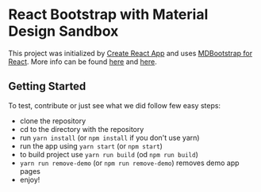 # React Bootstrap with Material Design Sandbox

This project was initialized by [Create React App](https://github.com/facebookincubator/create-react-app) and uses [MDBootstrap for React](https://mdbootstrap.com/react/). More info can be found [here](https://github.com/facebookincubator/create-react-app/blob/master/packages/react-scripts/template/README.md "Facebook Incubator") and [here](https://github.com/mdbootstrap/React-Bootstrap-with-Material-Design "MDBootstrap 4 React").


## Getting Started
To test, contribute or just see what we did follow few easy steps:
- clone the repository
- cd to the directory with the repository
- run `yarn install` (or `npm install` if you don't use yarn)
- run the app using `yarn start` (or `npm start`)
- to build project use `yarn run build` (od `npm run build`)
- `yarn run remove-demo` (or `npm run remove-demo`) removes demo app pages
- enjoy!